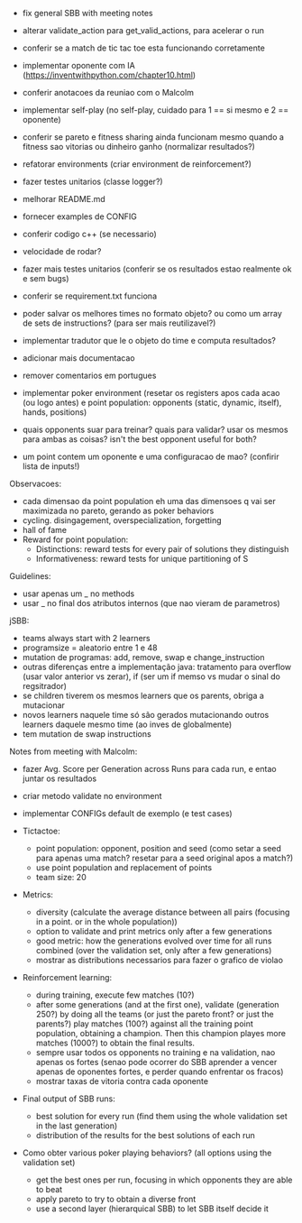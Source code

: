 - fix general SBB with meeting notes
- alterar validate_action para get_valid_actions, para acelerar o run
- conferir se a match de tic tac toe esta funcionando corretamente
- implementar oponente com IA (https://inventwithpython.com/chapter10.html)
- conferir anotacoes da reuniao com o Malcolm
- implementar self-play (no self-play, cuidado para 1 == si mesmo e 2 == oponente)
- conferir se pareto e fitness sharing ainda funcionam mesmo quando a fitness sao vitorias ou dinheiro ganho (normalizar resultados?)
- refatorar environments (criar environment de reinforcement?)

- fazer testes unitarios (classe logger?)
- melhorar README.md
- fornecer examples de CONFIG
- conferir codigo c++ (se necessario)
- velocidade de rodar?
- fazer mais testes unitarios (conferir se os resultados estao realmente ok e sem bugs)
- conferir se requirement.txt funciona
- poder salvar os melhores times no formato objeto? ou como um array de sets de instructions? (para ser mais reutilizavel?)
- implementar tradutor que le o objeto do time e computa resultados?
- adicionar mais documentacao
- remover comentarios em portugues

- implementar poker environment (resetar os registers apos cada acao (ou logo antes) e point population: opponents (static, dynamic, itself), hands, positions)
- quais opponents suar para treinar? quais para validar? usar os mesmos para ambas as coisas? isn't the best opponent useful for both?
- um point contem um oponente e uma configuracao de mao? (confirir lista de inputs!)

Observacoes:
- cada dimensao da point population eh uma das dimensoes q vai ser maximizada no pareto, gerando as poker behaviors
- cycling. disingagement, overspecialization, forgetting
- hall of fame
- Reward for point population:
    - Distinctions: reward tests for every pair of solutions they distinguish
    - Informativeness: reward tests for unique partitioning of S

Guidelines:
- usar apenas um _ no methods
- usar _ no final dos atributos internos (que nao vieram de parametros)

jSBB:
- teams always start with 2 learners
- programsize = aleatorio entre 1 e 48
- mutation de programas: add, remove, swap e change_instruction
- outras diferenças entre a implementação java: tratamento para overflow (usar valor anterior vs zerar), if (ser um if memso vs mudar o sinal do regsitrador)
- se children tiverem os mesmos learners que os parents, obriga a mutacionar
- novos learners naquele time só são gerados mutacionando outros learners daquele mesmo time (ao inves de globalmente)
- tem mutation de swap instructions


Notes from meeting with Malcolm:

- fazer Avg. Score per Generation across Runs para cada run, e entao juntar os resultados
- criar metodo validate no environment
- implementar CONFIGs default de exemplo (e test cases)

- Tictactoe:
    - point population: opponent, position and seed (como setar a seed para apenas uma match? resetar para a seed original apos a match?)
    - use point population and replacement of points
    - team size: 20

- Metrics:
    - diversity (calculate the average distance between all pairs (focusing in a point. or in the whole population))
    - option to validate and print metrics only after a few generations
    - good metric: how the generations evolved over time for all runs combined (over the validation set, only after a few generations)
    - mostrar as distributions necessarios para fazer o grafico de violao

- Reinforcement learning:
    - during training, execute few matches (10?)
    - after some generations (and at the first one), validate (generation 250?) by doing all the teams (or just the pareto 
    front? or just the parents?) play matches (100?) against all the training point population, obtaining a champion. Then this 
    champion playes more matches (1000?) to obtain the final results.
    - sempre usar todos os opponents no training e na validation, nao apenas os fortes (senao pode ocorrer do SBB aprender a vencer 
    apenas de oponentes fortes, e perder quando enfrentar os fracos)
    - mostrar taxas de vitoria contra cada oponente



- Final output of SBB runs:
    - best solution for every run (find them using the whole validation set in the last generation)
    - distribution of the results for the best solutions of each run

- Como obter various poker playing behaviors? (all options using the validation set)
    - get the best ones per run, focusing in which opponents they are able to beat
    - apply pareto to try to obtain a diverse front
    - use a second layer (hierarquical SBB) to let SBB itself decide it